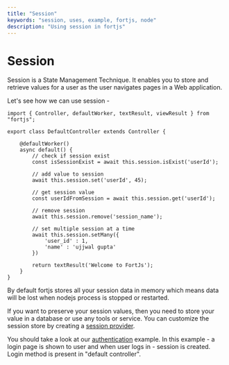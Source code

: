 ```yaml
---
title: "Session"
keywords: "session, uses, example, fortjs, node"
description: "Using session in fortjs"
---
```

# Session

Session is a State Management Technique. It enables you to store and retrieve values for a user as the user navigates pages in a Web application.


Let's see how we can use session - 

```
import { Controller, defaultWorker, textResult, viewResult } from "fortjs";

export class DefaultController extends Controller {

    @defaultWorker()
    async default() {
        // check if session exist
        const isSessionExist = await this.session.isExist('userId');

        // add value to session
        await this.session.set('userId', 45);

        // get session value
        const userIdFromSession = await this.session.get('userId');

        // remove session
        await this.session.remove('session_name');

        // set multiple session at a time
        await this.session.setMany({
            'user_id' : 1,
            'name' : 'ujjwal gupta'
        })

        return textResult('Welcome to FortJs');
    }
}
```

By default fortjs stores all your session data in memory which means data will be lost when nodejs process is stopped or restarted. 

If you want to preserve your session values, then you need to store your value in a database or use any tools or service. You can customize the session store by creating a [session provider](/docs/advanced/session-provider.md).


You should take a look at our [authentication](https://github.com/ujjwalguptaofficial/fortjs-examples/tree/master/authentication) example. In this example - a login page is shown to user and when user logs in - session is created. Login method is present in "default controller".
